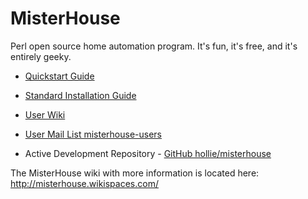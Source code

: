 MisterHouse
===========

Perl open source home automation program. It's fun, it's free, and it's entirely geeky.

* [Quickstart Guide](https://github.com/hollie/misterhouse/wiki/Getting-started)
* [Standard Installation Guide](http://misterhouse.sourceforge.net/install.html)
* [User Wiki](https://github.com/hollie/misterhouse/wiki)
* [User Mail List misterhouse-users](https://sourceforge.net/p/misterhouse/mailman/misterhouse-users/)

* Active Development Repository - [GitHub hollie/misterhouse](https://github.com/hollie/misterhouse)

The MisterHouse wiki with more information is located here: http://misterhouse.wikispaces.com/
